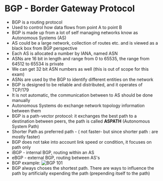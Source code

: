 # BGP - Border Gateway Protocol

- BGP is a routing protocol
- Used to control how data flows from point A to point B
- BGP is made up from a lot of self managing networks know as Autonomous Systems (AS)
- AS could be a large network, collection of routes etc. and is viewed as a black box from BGP perspective
- Each AS is allocated a number by IANA, named ASN
- ASNs are 16 bit in length and range from 0 to 65535, the range from 64512 to 65534 is private
- We can get 32 bit ASN numbers as well (this is out of scope for this exam)
- ASNs are used by the BGP to identify different entities on the network
- BGP is designed to be reliable and distributed, and it operates of TCP/179
- It is not automatic, the communication between to AS should be done manually
- Autonomous Systems do exchange network topology information between them
- BGP is a path-vector protocol: it exchanges the best path to a destination between peers, the path is called **ASPATH** (Autonomous System Path)
- Shorter Path as preferred path - ( not faster- but since shorter path : are mostly faster)
- BGP does not take into account link speed or condition, it focuses on path only
- iBGP - internal BGP, routing within an AS
- eBGP - external BGP, routing between AS's
- BGP example:
    ![BGP 101](images/BorderGatewayProtocol101.png)
- BGP always choses the shortest path. There are ways to influence the path by artificially expending the path (prepending itself to the path)
